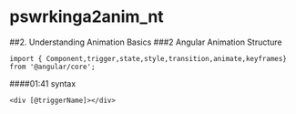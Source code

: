 # pswrkinga2anim_nt
##2. Understanding Animation Basics
###2 Angular Animation Structure
```
import { Component,trigger,state,style,transition,animate,keyframes} from '@angular/core';
```

####01:41 syntax
```
<div [@triggerName]></div>
```
